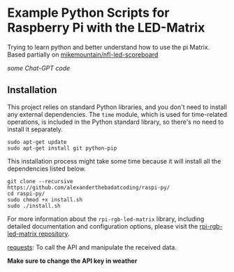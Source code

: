 # Example Python Scripts for Raspberry Pi with the LED-Matrix

Trying to learn python and better understand how to use the pi Matrix. Based partially on [mikemountain/nfl-led-scoreboard](https://github.com/mikemountain/nfl-led-scoreboard)

_some Chat-GPT code_

## Installation

This project relies on standard Python libraries, and you don't need to install any external dependencies. The `time` module, which is used for time-related operations, is included in the Python standard library, so there's no need to install it separately.

```
sudo apt-get update
sudo apt-get install git python-pip
```

This installation process might take some time because it will install all the dependencies listed below.

```
git clone --recursive https://github.com/alexanderthebadatcoding/raspi-py/
cd raspi-py/
sudo chmod +x install.sh
sudo ./install.sh
```

For more information about the `rpi-rgb-led-matrix` library, including detailed documentation and configuration options, please visit the [rpi-rgb-led-matrix repository](https://github.com/hzeller/rpi-rgb-led-matrix).


[requests](https://requests.kennethreitz.org/en/master/): To call the API and manipulate the received data.


**Make sure to change the API key in weather**
